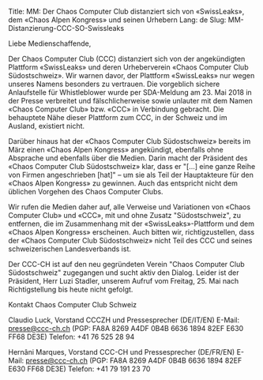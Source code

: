 Title: MM: Der Chaos Computer Club distanziert sich von «SwissLeaks», dem «Chaos Alpen Kongress» und seinen Urhebern
Lang: de
Slug: MM-Distanzierung-CCC-SO-Swissleaks

Liebe Medienschaffende,

Der Chaos Computer Club (CCC) distanziert sich von der angekündigten Plattform «SwissLeaks» und deren Urheberverein «Chaos Computer Club Südostschweiz». Wir warnen davor, der Plattform «SwissLeaks» nur wegen unseres Namens besonders zu vertrauen. Die vorgeblich sichere Anlaufstelle für Whistleblower wurde per SDA-Meldung am 23. Mai 2018 in der Presse verbreitet und fälschlicherweise sowie unlauter mit dem Namen «Chaos Computer Club» bzw. «CCC» in Verbindung gebracht. Die behauptete Nähe dieser Plattform zum CCC, in der Schweiz und im Ausland, existiert nicht.

Darüber hinaus hat der «Chaos Computer Club Südostschweiz» bereits im März einen «Chaos Alpen Kongress» angekündigt, ebenfalls ohne Absprache und ebenfalls über die Medien. Darin macht der Präsident des «Chaos Computer Club Südostschweiz» klar, dass er "[...] eine ganze Reihe von Firmen angeschrieben [hat]" – um sie als Teil der Hauptakteure für den «Chaos Alpen Kongress» zu gewinnen. Auch das entspricht nicht dem üblichen Vorgehen des Chaos Computer Clubs.

Wir rufen die Medien daher auf, alle Verweise und Variationen von «Chaos Computer Club» und «CCC», mit und ohne Zusatz "Südostschweiz", zu entfernen, die im Zusammenhang mit der «SwissLeaks»-Plattform und dem «Chaos Alpen Kongress» erscheinen. Auch bitten wir, richtigzustellen, dass der «Chaos Computer Club Südostschweiz» nicht Teil des CCC und seines schweizerischen Landesverbands ist.

Der CCC-CH ist auf den neu gegründeten Verein "Chaos Computer Club Südostschweiz" zugegangen und sucht aktiv den Dialog. Leider ist der Präsident, Herr Luzi Stadler, unserem Aufruf vom Freitag, 25. Mai nach Richtigstellung bis heute nicht gefolgt.

Kontakt
Chaos Computer Club Schweiz

Claudio Luck, Vorstand CCCZH und Pressesprecher (DE/IT/EN)
E-Mail: presse@ccc-ch.ch (PGP: FA8A 8269 A4DF 0B4B 6636 1894 82EF E630 FF68 DE3E)
Telefon: +41 76 525 28 94

Hernâni Marques, Vorstand CCC-CH und Pressesprecher (DE/FR/EN)
E-Mail: presse@ccc-ch.ch (PGP: FA8A 8269 A4DF 0B4B 6636 1894 82EF E630 FF68 DE3E)
Telefon: +41 79 191 23 70
